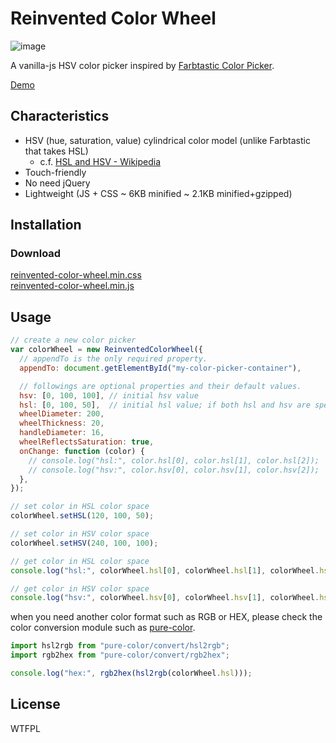 # Reinvented Color Wheel

![image](https://luncheon.github.io/reinvented-color-wheel/image.png)

A vanilla-js HSV color picker inspired by [Farbtastic Color Picker](https://acko.net/blog/farbtastic-jquery-color-picker-plug-in/).

[Demo](https://luncheon.github.io/reinvented-color-wheel/)


## Characteristics

* HSV (hue, saturation, value) cylindrical color model (unlike Farbtastic that takes HSL)
  * c.f. [HSL and HSV - Wikipedia](https://en.wikipedia.org/wiki/HSL_and_HSV)
* Touch-friendly
* No need jQuery
* Lightweight (JS + CSS ~ 6KB minified ~ 2.1KB minified+gzipped)


## Installation
<!-- 
### via [npm](https://www.npmjs.com/package/reinvented-color-wheel) (with a module bundler)

```bash
$ npm install reinvented-color-wheel
```

```javascript
import "reinvented-color-wheel/css/reinvented-color-wheel.min.css";
import ReinventedColorWheel from "reinvented-color-wheel";
```

### via CDN ([jsDelivr](https://www.jsdelivr.com/package/npm/reinvented-color-wheel))

```html
<link rel="stylesheet" href="https://cdn.jsdelivr.net/npm/reinvented-color-wheel@0.1.0/css/reinvented-color-wheel.min.css">
<script src="https://cdn.jsdelivr.net/npm/reinvented-color-wheel@0.1.0"></script>
<script>/* `window.ReinventedColorWheel` object is available */</script>
```

or for [modern browsers](https://caniuse.com/#feat=es6-module):

```html
<link rel="stylesheet" href="https://cdn.jsdelivr.net/npm/reinvented-color-wheel@0.1.0/css/reinvented-color-wheel.min.css">
<script type="module">
  import ReinventedColorWheel from "https://cdn.jsdelivr.net/npm/reinvented-color-wheel@0.1.0/es/reinvented-color-wheel.bundle.min.js";
</script>
```

### Download directly
 -->

### Download

<a target="_blank" download="reinvented-color-wheel.min.css" href="https://cdn.jsdelivr.net/npm/reinvented-color-wheel@0.1.0/css/reinvented-color-wheel.min.css">reinvented-color-wheel.min.css</a>  
<a target="_blank" download="reinvented-color-wheel.min.js"  href="https://cdn.jsdelivr.net/npm/reinvented-color-wheel@0.1.0/iife/reinvented-color-wheel.min.js">reinvented-color-wheel.min.js</a>


## Usage

```javascript
// create a new color picker
var colorWheel = new ReinventedColorWheel({
  // appendTo is the only required property.
  appendTo: document.getElementById("my-color-picker-container"),

  // followings are optional properties and their default values.
  hsv: [0, 100, 100], // initial hsv value
  hsl: [0, 100, 50],  // initial hsl value; if both hsl and hsv are specified, hsv is applied and hsl is ignored.
  wheelDiameter: 200,
  wheelThickness: 20,
  handleDiameter: 16,
  wheelReflectsSaturation: true,
  onChange: function (color) {
    // console.log("hsl:", color.hsl[0], color.hsl[1], color.hsl[2]);
    // console.log("hsv:", color.hsv[0], color.hsv[1], color.hsv[2]);
  },
});

// set color in HSL color space
colorWheel.setHSL(120, 100, 50);

// set color in HSV color space
colorWheel.setHSV(240, 100, 100);

// get color in HSL color space
console.log("hsl:", colorWheel.hsl[0], colorWheel.hsl[1], colorWheel.hsl[2]);

// get color in HSV color space
console.log("hsv:", colorWheel.hsv[0], colorWheel.hsv[1], colorWheel.hsv[2]);
```

when you need another color format such as RGB or HEX, please check the color conversion module such as [pure-color](https://www.npmjs.com/package/pure-color).

```javascript
import hsl2rgb from "pure-color/convert/hsl2rgb";
import rgb2hex from "pure-color/convert/rgb2hex";

console.log("hex:", rgb2hex(hsl2rgb(colorWheel.hsl)));
```


## License

WTFPL
